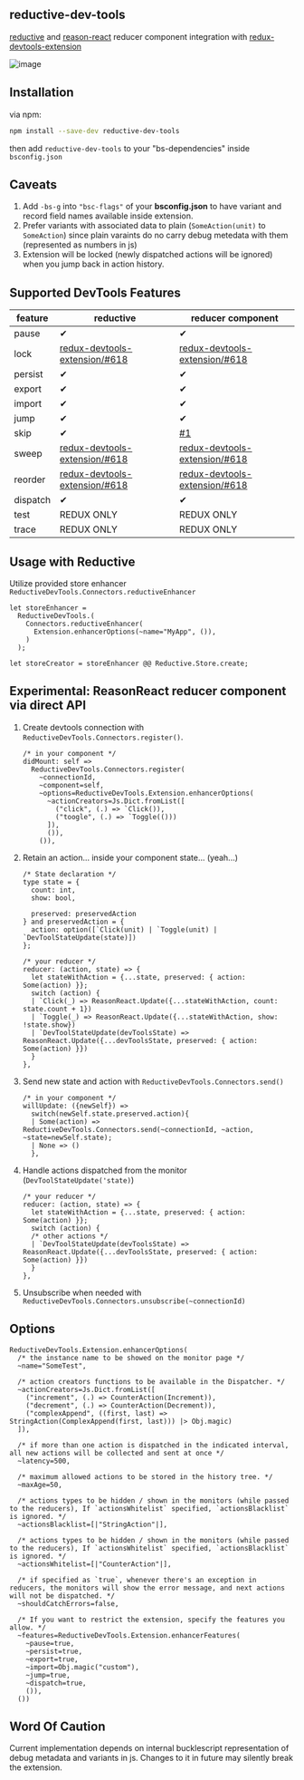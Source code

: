 ## reductive-dev-tools

[reductive](https://github.com/reasonml-community/reductive) and [reason-react](https://github.com/reasonml/reason-react) reducer component integration with [redux-devtools-extension](https://github.com/zalmoxisus/redux-devtools-extension)

![image](assets/demo.gif)

## Installation 
via npm:

```bash
npm install --save-dev reductive-dev-tools
```
then add `reductive-dev-tools` to your "bs-dependencies" inside `bsconfig.json`

## Caveats

1. Add `-bs-g` into `"bsc-flags"` of your **bsconfig.json** to have variant and record field names available inside extension.
2. Prefer variants with associated data to plain (`SomeAction(unit)` to `SomeAction`) since plain varaints do no carry debug metedata with them (represented as numbers in js)
3. Extension will be locked (newly dispatched actions will be ignored) when you jump back in action history.

## Supported DevTools Features

| feature | reductive | reducer component |
|---------|-----------|-------------------|
| pause   | ✔         | ✔                 |
| lock    |    [redux-devtools-extension/#618](https://github.com/zalmoxisus/redux-devtools-extension/issues/618)       |     [redux-devtools-extension/#618](https://github.com/zalmoxisus/redux-devtools-extension/issues/618)              |
| persist | ✔         | ✔                 |
| export  | ✔         | ✔                 |
| import  | ✔         | ✔                 |
| jump    | ✔         | ✔                 |
| skip    | ✔         | [#1](https://github.com/ambientlight/reductive-dev-tools/issues/1)|
| sweep |    [redux-devtools-extension/#618](https://github.com/zalmoxisus/redux-devtools-extension/issues/618)       |     [redux-devtools-extension/#618](https://github.com/zalmoxisus/redux-devtools-extension/issues/618)              |
| reorder |    [redux-devtools-extension/#618](https://github.com/zalmoxisus/redux-devtools-extension/issues/618)       |     [redux-devtools-extension/#618](https://github.com/zalmoxisus/redux-devtools-extension/issues/618)              |
| dispatch| ✔         | ✔                 |
| test    | REDUX ONLY| REDUX ONLY        |
| trace   | REDUX ONLY| REDUX ONLY        | 

## Usage with Reductive
Utilize provided store enhancer `ReductiveDevTools.Connectors.reductiveEnhancer`

```reason
let storeEnhancer =
  ReductiveDevTools.(
    Connectors.reductiveEnhancer(
      Extension.enhancerOptions(~name="MyApp", ()),
    )
  );
  
let storeCreator = storeEnhancer @@ Reductive.Store.create;
```

## Experimental: ReasonReact reducer component via direct API

1. Create devtools connection with `ReductiveDevTools.Connectors.register()`.

	```reason
	/* in your component */
	didMount: self =>
	  ReductiveDevTools.Connectors.register(
	    ~connectionId, 
	    ~component=self, 
	    ~options=ReductiveDevTools.Extension.enhancerOptions(
	      ~actionCreators=Js.Dict.fromList([
	        ("click", (.) => `Click()),
	        ("toogle", (.) => `Toggle(()))
	      ]),
	      ()), 
	    ()),
	```
2. Retain an action... inside your component state... (yeah...)
	
	```reason
	/* State declaration */
	type state = {
	  count: int,
	  show: bool,
	
	  preserved: preservedAction
	} and preservedAction = {
	  action: option([`Click(unit) | `Toggle(unit) | `DevToolStateUpdate(state)])
	};
	
	/* your reducer */
	reducer: (action, state) => {
	  let stateWithAction = {...state, preserved: { action: Some(action) }};
	  switch (action) {
	  | `Click(_) => ReasonReact.Update({...stateWithAction, count: state.count + 1})
	  | `Toggle(_) => ReasonReact.Update({...stateWithAction, show: !state.show})
	  | `DevToolStateUpdate(devToolsState) => ReasonReact.Update({...devToolsState, preserved: { action: Some(action) }})
	  }
	},
	```

3. Send new state and action with `ReductiveDevTools.Connectors.send()`

	```reason
	/* in your component */
	willUpdate: ({newSelf}) =>
	  switch(newSelf.state.preserved.action){
	  | Some(action) => ReductiveDevTools.Connectors.send(~connectionId, ~action, ~state=newSelf.state);
	  | None => ()
	  },
	```
	
4. Handle actions dispatched from the monitor (`DevToolStateUpdate('state)`)

	```reason
	/* your reducer */
	reducer: (action, state) => {
	  let stateWithAction = {...state, preserved: { action: Some(action) }};
	  switch (action) {
	  /* other actions */
	  | `DevToolStateUpdate(devToolsState) => ReasonReact.Update({...devToolsState, preserved: { action: Some(action) }})
	  }
	},
	```
	
5. Unsubscribe when needed with `ReductiveDevTools.Connectors.unsubscribe(~connectionId)`

## Options

```reason
ReductiveDevTools.Extension.enhancerOptions(
  /* the instance name to be showed on the monitor page */
  ~name="SomeTest",
  
  /* action creators functions to be available in the Dispatcher. */
  ~actionCreators=Js.Dict.fromList([
    ("increment", (.) => CounterAction(Increment)),
    ("decrement", (.) => CounterAction(Decrement)),
    ("complexAppend", ((first, last) => StringAction(ComplexAppend(first, last))) |> Obj.magic)
  ]),
  
  /* if more than one action is dispatched in the indicated interval, all new actions will be collected and sent at once */
  ~latency=500,
  
  /* maximum allowed actions to be stored in the history tree. */
  ~maxAge=50,
  
  /* actions types to be hidden / shown in the monitors (while passed to the reducers), If `actionsWhitelist` specified, `actionsBlacklist` is ignored. */
  ~actionsBlacklist=[|"StringAction"|],
  
  /* actions types to be hidden / shown in the monitors (while passed to the reducers), If `actionsWhitelist` specified, `actionsBlacklist` is ignored. */
  ~actionsWhitelist=[|"CounterAction"|],
  
  /* if specified as `true`, whenever there's an exception in reducers, the monitors will show the error message, and next actions will not be dispatched. */
  ~shouldCatchErrors=false,
  
  /* If you want to restrict the extension, specify the features you allow. */
  ~features=ReductiveDevTools.Extension.enhancerFeatures(
    ~pause=true,
    ~persist=true,
    ~export=true,
    ~import=Obj.magic("custom"),
    ~jump=true,
    ~dispatch=true,
    ()),
  ())
```

## Word Of Caution
Current implementation depends on internal bucklescript representation of debug metadata and variants in js. Changes to it in future may silently break the extension.
